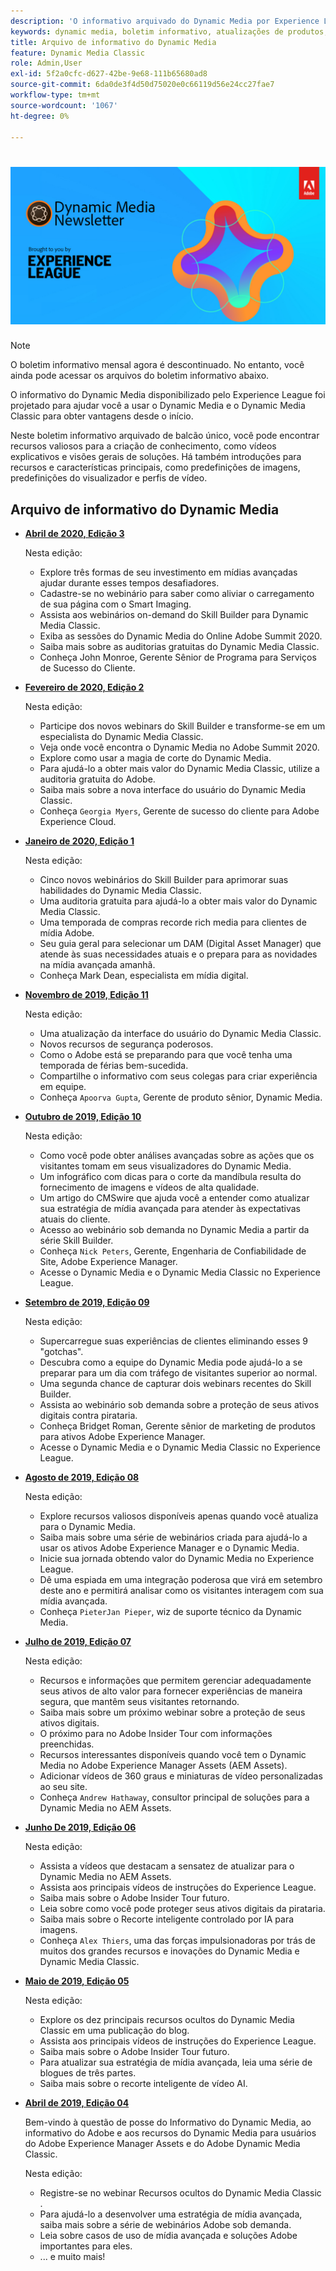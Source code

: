 ```yaml
---
description: 'O informativo arquivado do Dynamic Media por Experience League foi um informativo mensal. Ele foi projetado para ajudar você a usar o Dynamic Media e o Dynamic Media Classic de forma a obter valor imediatamente. Os boletins informativos arquivados contêm recursos valiosos para a criação de conhecimento que estavam disponíveis neste boletim informativo de balcão único que foi descontinuado. Os boletins informativos arquivados incluem vídeos práticos e visões gerais da solução. Há também introduções para recursos e características principais, como predefinições de imagens, predefinições do visualizador e perfis de vídeo. '
keywords: dynamic media, boletim informativo, atualizações de produtos, dicas e truques, eventos, sucesso do cliente, blog, blogs, imagens, vídeos, recursos, recursos
title: Arquivo de informativo do Dynamic Media
feature: Dynamic Media Classic
role: Admin,User
exl-id: 5f2a0cfc-d627-42be-9e68-111b65680ad8
source-git-commit: 6da0de3f4d50d75020e0c66119d56e24cc27fae7
workflow-type: tm+mt
source-wordcount: '1067'
ht-degree: 0%

---
```


# ![Logotipo do informativo do Dynamic Media](/help/assets/dynamic-media-newsletter-logo.png)

>[!NOTE]
>
>O boletim informativo mensal agora é descontinuado. No entanto, você ainda pode acessar os arquivos do boletim informativo abaixo.

O informativo do Dynamic Media disponibilizado pelo Experience League foi projetado para ajudar você a usar o Dynamic Media e o Dynamic Media Classic para obter vantagens desde o início.

Neste boletim informativo arquivado de balcão único, você pode encontrar recursos valiosos para a criação de conhecimento, como vídeos explicativos e visões gerais de soluções. Há também introduções para recursos e características principais, como predefinições de imagens, predefinições do visualizador e perfis de vídeo.

<!-- ## Get inspired. Stay informed.

[Sign up](https://www.adobe.com/subscription/dynamic-media-newsletter.html) to receive the Dynamic Media newsletter on a monthly basis in your inbox. -->

## Arquivo de informativo do Dynamic Media

<!-- * **[May 2020, Issue 4](https://expleague.azureedge.net/assets/aem/Experience-Insider-vol.31.html)**

    In this issue:

    * What business continuity means in uncertain times.
    * Key takeaways from the first all-digital Adobe Summit.
    * Must-watch Experience Manager breakout sessions.
    * Summit customer spotlight: Under Armour.
    * Never miss an Experience Insider webinar.
    * Public sector spotlight: The urgent need for digital enrollment.
    * Look what’s new in Experience Manager Innovation.
    * Build your Experience Manager skills *live* with the Adobe pros.
    * Connect with the Adobe Experience Manager Community.
    * Fast-track your Adobe expertise with Adobe Experience League. -->

* **[Abril de 2020, Edição 3](https://expleague.azureedge.net/assets/dynamic-media/Dynamic_Media_Newsletter_04_2020_April.html)**

   Nesta edição:

   * Explore três formas de seu investimento em mídias avançadas ajudar durante esses tempos desafiadores.
   * Cadastre-se no webinário para saber como aliviar o carregamento de sua página com o Smart Imaging.
   * Assista aos webinários on-demand do Skill Builder para Dynamic Media Classic.
   * Exiba as sessões do Dynamic Media do Online Adobe Summit 2020.
   * Saiba mais sobre as auditorias gratuitas do Dynamic Media Classic.
   * Conheça John Monroe, Gerente Sênior de Programa para Serviços de Sucesso do Cliente.

<!--     >[!IMPORTANT]
    >
    >Adobe wants to make sure they are only sending the Dynamic Media newsletter to people who want to receive it. To continue receiving the newsletter after this issue, sign up for it [here](https://nam04.safelinks.protection.outlook.com/?url=http%3A%2F%2Ft.messages.adobe.com%2Fr%2F%3Fid%3Dha6c66e%2C266d7ba%2C26edbee&data=02%7C01%7Crbrough%40adobe.com%7Ce0ec0f8dde0f4eb03d9c08d7e2173fd3%7Cfa7b1b5a7b34438794aed2c178decee1%7C0%7C0%7C637226461801398160&sdata=3c1oREsqy%2FeDPKC3dd4IO9dXomQ1XbokaBAYQl8obrk%3D&reserved=0). -->

* **[Fevereiro de 2020, Edição 2](https://expleague.azureedge.net/assets/dynamic-media/Dynamic_Media_Newsletter_02_2020_Feb.html)**

   Nesta edição:

   * Participe dos novos webinars do Skill Builder e transforme-se em um especialista do Dynamic Media Classic.
   * Veja onde você encontra o Dynamic Media no Adobe Summit 2020.
   * Explore como usar a magia de corte do Dynamic Media.
   * Para ajudá-lo a obter mais valor do Dynamic Media Classic, utilize a auditoria gratuita do Adobe.
   * Saiba mais sobre a nova interface do usuário do Dynamic Media Classic.
   * Conheça `Georgia Myers`, Gerente de sucesso do cliente para Adobe Experience Cloud.

* **[Janeiro de 2020, Edição 1](https://expleague.azureedge.net/assets/dynamic-media/Dynamic_Media_Newsletter_01_2020_Jan.html)**

   Nesta edição:

   * Cinco novos webinários do Skill Builder para aprimorar suas habilidades do Dynamic Media Classic.
   * Uma auditoria gratuita para ajudá-lo a obter mais valor do Dynamic Media Classic.
   * Uma temporada de compras recorde rich media para clientes de mídia Adobe.
   * Seu guia geral para selecionar um DAM (Digital Asset Manager) que atende às suas necessidades atuais e o prepara para as novidades na mídia avançada amanhã.
   * Conheça Mark Dean, especialista em mídia digital.

* **[Novembro de 2019, Edição 11](https://expleague.azureedge.net/assets/dynamic-media/Dynamic_Media_Newsletter_11_2019_Nov.html)**

   Nesta edição:

   * Uma atualização da interface do usuário do Dynamic Media Classic.
   * Novos recursos de segurança poderosos.
   * Como o Adobe está se preparando para que você tenha uma temporada de férias bem-sucedida.
   * Compartilhe o informativo com seus colegas para criar experiência em equipe.
   * Conheça `Apoorva Gupta`, Gerente de produto sênior, Dynamic Media.

* **[Outubro de 2019, Edição 10](https://expleague.azureedge.net/assets/dynamic-media/Dynamic_Media_Newsletter_10_2019_Oct.html)**

   Nesta edição:

   * Como você pode obter análises avançadas sobre as ações que os visitantes tomam em seus visualizadores do Dynamic Media.
   * Um infográfico com dicas para o corte da mandíbula resulta do fornecimento de imagens e vídeos de alta qualidade.
   * Um artigo do CMSwire que ajuda você a entender como atualizar sua estratégia de mídia avançada para atender às expectativas atuais do cliente.
   * Acesso ao webinário sob demanda no Dynamic Media a partir da série Skill Builder.
   * Conheça `Nick Peters`, Gerente, Engenharia de Confiabilidade de Site, Adobe Experience Manager.
   * Acesse o Dynamic Media e o Dynamic Media Classic no Experience League.

* **[Setembro de 2019, Edição 09](https://expleague.azureedge.net/assets/dynamic-media/Dynamic_Media_Newsletter_09_2019_Sept.html)**

   Nesta edição:

   * Supercarregue suas experiências de clientes eliminando esses 9 &quot;gotchas&quot;.
   * Descubra como a equipe do Dynamic Media pode ajudá-lo a se preparar para um dia com tráfego de visitantes superior ao normal.
   * Uma segunda chance de capturar dois webinars recentes do Skill Builder.
   * Assista ao webinário sob demanda sobre a proteção de seus ativos digitais contra pirataria.
   * Conheça Bridget Roman, Gerente sênior de marketing de produtos para ativos Adobe Experience Manager.
   * Acesse o Dynamic Media e o Dynamic Media Classic no Experience League.


* **[Agosto de 2019, Edição 08](https://expleague.azureedge.net/assets/dynamic-media/Dynamic_Media_Newsletter_08_2019_Aug.html)**

   Nesta edição:

   * Explore recursos valiosos disponíveis apenas quando você atualiza para o Dynamic Media.
   * Saiba mais sobre uma série de webinários criada para ajudá-lo a usar os ativos Adobe Experience Manager e o Dynamic Media.
   * Inicie sua jornada obtendo valor do Dynamic Media no Experience League.
   * Dê uma espiada em uma integração poderosa que virá em setembro deste ano e permitirá analisar como os visitantes interagem com sua mídia avançada.
   * Conheça `PieterJan Pieper`, wiz de suporte técnico da Dynamic Media.

* **[Julho de 2019, Edição 07](https://expleague.azureedge.net/assets/dynamic-media/Dynamic_Media_Newsletter_07_2019_July.html)**

   Nesta edição:

   * Recursos e informações que permitem gerenciar adequadamente seus ativos de alto valor para fornecer experiências de maneira segura, que mantêm seus visitantes retornando.
   * Saiba mais sobre um próximo webinar sobre a proteção de seus ativos digitais.
   * O próximo para no Adobe Insider Tour com informações preenchidas.
   * Recursos interessantes disponíveis quando você tem o Dynamic Media no Adobe Experience Manager Assets (AEM Assets).
   * Adicionar vídeos de 360 graus e miniaturas de vídeo personalizadas ao seu site.
   * Conheça `Andrew Hathaway`, consultor principal de soluções para a Dynamic Media no AEM Assets.

* **[Junho De 2019, Edição 06](https://expleague.azureedge.net/assets/dynamic-media/Dynamic_Media_Newsletter_06_2019_June.html)**

   Nesta edição:

   * Assista a vídeos que destacam a sensatez de atualizar para o Dynamic Media no AEM Assets.
   * Assista aos principais vídeos de instruções do Experience League.
   * Saiba mais sobre o Adobe Insider Tour futuro.
   * Leia sobre como você pode proteger seus ativos digitais da pirataria.
   * Saiba mais sobre o Recorte inteligente controlado por IA para imagens.
   * Conheça `Alex Thiers`, uma das forças impulsionadoras por trás de muitos dos grandes recursos e inovações do Dynamic Media e Dynamic Media Classic.

* **[Maio de 2019, Edição 05](https://expleague.azureedge.net/assets/dynamic-media/Dynamic_Media_Newsletter_05_2019_May.html)**

   Nesta edição:

   * Explore os dez principais recursos ocultos do Dynamic Media Classic em uma publicação do blog.
   * Assista aos principais vídeos de instruções do Experience League.
   * Saiba mais sobre o Adobe Insider Tour futuro.
   * Para atualizar sua estratégia de mídia avançada, leia uma série de blogues de três partes.
   * Saiba mais sobre o recorte inteligente de vídeo AI.

* **[Abril de 2019, Edição 04](https://expleague.azureedge.net/assets/dynamic-media/Dynamic_Media_Newsletter_04_2019_April.html)**

   Bem-vindo à questão de posse do Informativo do Dynamic Media, ao informativo do Adobe e aos recursos do Dynamic Media para usuários do Adobe Experience Manager Assets e do Adobe Dynamic Media Classic.

   Nesta edição:

   * Registre-se no webinar Recursos ocultos do Dynamic Media Classic .
   * Para ajudá-lo a desenvolver uma estratégia de mídia avançada, saiba mais sobre a série de webinários Adobe sob demanda.
   * Leia sobre casos de uso de mídia avançada e soluções Adobe importantes para eles.
   * ... e muito mais!
